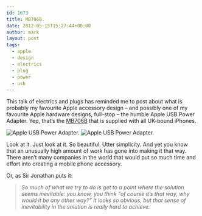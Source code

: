 ```yaml
---
id: 1673
title: MB706B.
date: 2012-05-15T15:27:44+00:00
author: mark
layout: post
tags:
  - apple
  - design
  - electrics
  - plug
  - power
  - usb
---
```

This talk of electrics and plugs has reminded me to post about what is probably my favourite Apple accessory design &#8211; and possibly one of my favourite Apple hardware designs, full-stop &#8211; the humble Apple USB Power Adapter. Yep, that&#8217;s the [MB706B](http://store.apple.com/uk/product/MB706B/B) that is supplied with all UK-bound iPhones.

<img class="aligncenter size-full wp-image-1674" title="Apple USB Power Adapter." src="/images/fromwp/2012/05/charger1.jpg" alt="Apple USB Power Adapter." width="600" height="600" srcset="/images/fromwp/2012/05/charger1.jpg 600w, /images/fromwp/2012/05/charger1-150x150.jpg 150w, /images/fromwp/2012/05/charger1-300x300.jpg 300w" sizes="(max-width: 600px) 100vw, 600px" />

<img class="aligncenter size-full wp-image-1675" title="Apple USB Power Adapter." src="/images/fromwp/2012/05/charger2.jpg" alt="Apple USB Power Adapter." width="600" height="600" srcset="/images/fromwp/2012/05/charger2.jpg 600w, /images/fromwp/2012/05/charger2-150x150.jpg 150w, /images/fromwp/2012/05/charger2-300x300.jpg 300w" sizes="(max-width: 600px) 100vw, 600px" />

Look at it. Just look at it. So beautiful. Utter simplicity. And yet you know that an unusually high amount of work has gone into making it that way. There aren&#8217;t many companies in the world that would put so much time and effort into creating a mobile phone accessory.

Or, as Sir Jonathan puts it:

> _So much of what we try to do is get to a point where the solution seems inevitable: you know, you think &#8220;of course it&#8217;s that way, why would it be any other way?&#8221; It looks so obvious, but that sense of inevitability in the solution is really hard to achieve._